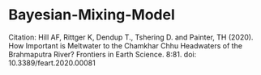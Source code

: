 # Bayesian-Mixing-Model
Citation: Hill AF, Rittger K, Dendup T., Tshering D. and Painter, TH (2020). How Important is Meltwater to the Chamkhar Chhu Headwaters of the Brahmaputra River? Frontiers in Earth Science. 8:81. doi: 10.3389/feart.2020.00081
